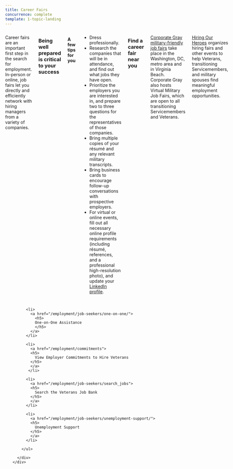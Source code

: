 ```yaml
---
title: Career Fairs
concurrence: complete
template: 1-topic-landing
---
```


<div class="main" role="main" markdown="0">

<div class="section one" markdown="0">
<div class="primary" markdown="0">
<div class="row" markdown="0">
<div class="small-12 columns usa-content" markdown="1">

Career fairs are an important first step in the search for employment. In-person or online, job fairs let you directly and efficiently network with hiring managers from a variety of companies. 

### Being well prepared is critical to your success 

#### A few tips for you

- Dress professionally.
- Research the companies that will be in attendance, and find out what jobs they have open.
- Prioritize the employers you are interested in, and prepare two to three questions for the representatives of those companies.
- Bring multiple copies of your résumé and any relevant military transcripts.
- Bring business cards to encourage follow-up conversations with prospective employers.
- For virtual or online events, fill out all necessary online profile requirements (including résumé, references, and a professional high-resolution photo), and update your [LinkedIn profile](https://www.linkedin.com/).

### Find a career fair near you

[Corporate Gray military-friendly job fairs](http://www.corporategray.com/jobfairs) take place in the Washington, DC, metro area and in Virginia Beach. Corporate Gray also hosts Virtual Military Job Fairs, which are open to all transitioning Servicemembers and Veterans.
 
[Hiring Our Heroes](https://www.uschamberfoundation.org/events/hiringfairs) organizes hiring fairs and other events to help Veterans, transitioning Servicemembers, and military spouses find meaningful employment opportunities.

[JobZone career fairs](https://www.jobzoneonline.com/) bring together the area’s top employers, including defense and commercial companies, federal agencies, placement and staffing companies, colleges, and universities. 

[Military Officers Association of America (MOAA)](http://www.moaa.org/) hosts six free, live hiring and networking events, as well as quarterly virtual events for Servicemembers and their spouses.

[TechExpoUSA.com](https://techexpousa.com/) serves as an online career center where defense contractors, technology companies, consulting firms, and numerous U.S. governmental agencies can recruit and hire experienced professionals with security clearance.

[Virtual Job Scout](https://www.virtualjobscout.org/), sponsored by the U.S. Chamber of Commerce Foundation’s Hiring Our Heroes, connects Veterans, transitioning Servicemembers, and military spouses with recruiters online. 

[Veteran Recruiting job fairs](http://veteranrecruiting.com/) are virtual events that give job seekers the opportunity to chat live with employers online. Employers are also available offline.


</div>
</div>
</div>


<div class="navigation">
  <div class="row">
    <div class="small-12 columns">
        <ul class="small-block-grid-1 medium-block-grid-3 cards small">

          <li>
            <a href="/employment/job-seekers/one-on-one/">          
              <h5>
              One-on-One Assistance
              </h5>  
            </a>
          </li>

          <li>
            <a href="/employment/commitments">            
            <h5>
              View Employer Commitments to Hire Veterans
            </h5>
            </a>
           </li>

          <li>
            <a href="/employment/job-seekers/search_jobs">
            <h5>
              Search the Veterans Job Bank
            </h5>
            </a>  
          </li>  

          <li>
            <a href="/employment/job-seekers/unemployment-support/">
            <h5>
              Unemployment Support
            </h5>
            </a>  
          </li>    

        </ul>

      </div>
    </div>  
  </div>
</div>
